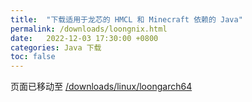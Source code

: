 ```yaml
---
title:  "下载适用于龙芯的 HMCL 和 Minecraft 依赖的 Java"
permalink: /downloads/loongnix.html
date:   2022-12-03 17:30:00 +0800
categories: Java 下载
toc: false
---
```


页面已移动至 [/downloads/linux/loongarch64](/downloads/linux/loongarch64.html)

<script>
    window.location.href = "/downloads/linux/loongarch64.html";
</script>
